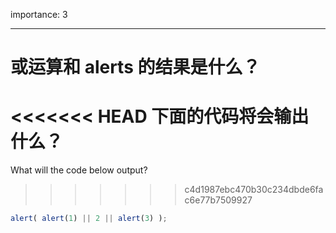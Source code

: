 importance: 3

---

# 或运算和 alerts 的结果是什么？

<<<<<<< HEAD
下面的代码将会输出什么？
=======
What will the code below output?
>>>>>>> c4d1987ebc470b30c234dbde6fac6e77b7509927

```js
alert( alert(1) || 2 || alert(3) );
```

